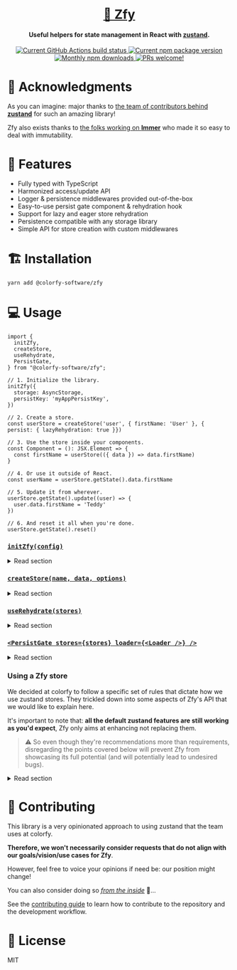 <h1 align="center">
  <a href="https://github.com/colorfy-software/zfy" target="_blank" rel="noopener noreferrer">
    🧸 Zfy
  </a>
</h1>

<h4 align="center">
  <strong>Useful helpers for state management in React with <a href="https://github.com/pmndrs/zustand" target="_blank" rel="noopener noreferrer">zustand</a>.</strong>
</h4>

<p align="center">
  <a href="https://github.com/colorfy-software/zfy/actions" target="_blank" rel="noopener noreferrer">
    <img src="https://github.com/colorfy-software/zfy/workflows/Test%20Suite/badge.svg?branch=main" alt="Current GitHub Actions build status" />
  </a>
  <a href="https://www.npmjs.org/package/@colorfy-software/zfy" target="_blank" rel="noopener noreferrer">
    <img src="https://badge.fury.io/js/%40colorfy-software%2Fzfy.svg" alt="Current npm package version" />
  </a>
  <a href="https://www.npmjs.org/package/@colorfy-software/zfy" target="_blank" rel="noopener noreferrer">
    <img src="https://img.shields.io/npm/dm/@colorfy-software/zfy.svg?maxAge=2592000" alt="Monthly npm downloads" />
  </a>
  <a href="https://colorfy-software.gitbook.io/@colorfy-software/zfy/contributing" target="_blank" rel="noopener noreferrer">
    <img src="https://img.shields.io/badge/PRs-welcome-brightgreen.svg" alt="PRs welcome!" />
  </a>
</p>

# 💫 Acknowledgments

As you can imagine: major thanks to [the team of contributors behind **zustand**](https://github.com/pmndrs/zustand/graphs/contributors) for such an amazing library!

Zfy also exists thanks to [the folks working on **Immer**](https://github.com/immerjs/immer/graphs/contributors) who
made it so easy to deal with immutability.

# 🌺 Features

* Fully typed with TypeScript
* Harmonized access/update API 
* Logger & persistence middlewares provided out-of-the-box
* Easy-to-use persist gate component & rehydration hook
* Support for lazy and eager store rehydration
* Persistence compatible with any storage library
* Simple API for store creation with custom middlewares

# 🏗️ Installation

```sh
yarn add @colorfy-software/zfy
```

# 💻 Usage

```tsx
import {
  initZfy,
  createStore,
  useRehydrate,
  PersistGate,
} from "@colorfy-software/zfy";

// 1. Initialize the library.
initZfy({
  storage: AsyncStorage,
  persistKey: 'myAppPersistKey',
})

// 2. Create a store.
const userStore = createStore('user', { firstName: 'User' }, { persist: { lazyRehydration: true }})

// 3. Use the store inside your components.
const Component = (): JSX.Element => {
  const firstName = userStore(({ data }) => data.firstName)
}

// 4. Or use it outside of React.
const userName = userStore.getState().data.firstName

// 5. Update it from wherever.
userStore.getState().update((user) => {
  user.data.firstName = 'Teddy'
})

// 6. And reset it all when you're done.
userStore.getState().reset()
```


### [`initZfy(config)`](https://github.com/colorfy-software/zfy/blob/main/src/core/init-zfy.ts)

<details>
  <summary>Read section</summary>

  `initZfy()` is the function that configures the library. You should call it as early as possible in your code, in your
  root `index.ts/js` file for example.

  **Example:**

  ```tsx
  // index.ts
  import { initZfy, ZfyConfigType } from '@colorfy-software/zfy'
  import AsyncStorage from '@react-native-async-storage/async-storage'

  const config: ZfyConfigType = {
    enableLogging: true,
    storage: AsyncStorage,
    persistKey: 'myAppName',
  }

  initZfy(config)
  
  // ...
  ```

  Check [ZfyConfigType](https://github.com/colorfy-software/zfy/blob/main/src/core/init-zfy.ts) to see all the
  supported configuration options.

  **Notes:**
  
  `storage` only needs your persistent storage solution to provide `getItem()` & `setItem()` functions, wether they are Promises or not. If it doesn't, you can simply implement it yourself. Eg: 

  ```tsx
  storage: {
    setItem: (key, data) => realm.write(/* whatever you want to do here */)
  }
  ```


</details>

### [`createStore(name, data, options)`](https://github.com/colorfy-software/zfy/blob/main/src/core/create-store.ts)

<details>
  <summary>Read section</summary>

  `createStore()`, you guessed it, is the function that creates a zustand store. It only expects the store **name** & its
  default **data** but you can also provide some **options**. 
  
  That's where you can enable the middlewares Zfy provides out-of-the-box, like [`persist`](https://github.com/colorfy-software/zfy/blob/main/src/internals/persist-middleware.ts) or [`logger`](https://github.com/colorfy-software/zfy/blob/main/src/internals/logger-middleware.ts), or provide your own via the **customMiddlewares** option.
  
  ⚠️ _Zfy puts a special twist on how the resulting stores can be used, which is explained in the [Using a Zfy store](#using-a-zfy-store) section._
  

  **Example:**

  ```tsx
  // src/stores/user-store.ts
  import { createStore } from '@colorfy-software/zfy'

  import type { UserType, StoresDataType } from '../types'

  export const initialState: UserType = {
    id: '',
    likes: 0,
  }

  export default createStore<StoresDataType, 'user'>('user', initialState, {
    log: true,
    persist: { lazyRehydration: true },
  })
  ```

  Check [CreateStoreOptionsType](https://github.com/colorfy-software/zfy/blob/main/src/types.ts) to see all the
  supported options.

</details>

### [`useRehydrate(stores)`](https://github.com/colorfy-software/zfy/blob/main/src/core/use-rehydrate.ts)

<details>
  <summary>Read section</summary>

  `useRehydrate()` is a React hook that rehydrates all the persisted stores you provide to it and returns `true` once
  that's done.

  **Example:**

  ```tsx
  // src/App.tsx
  import { useEffect } from 'react'
  import { useRehydrate } from '@colorfy-software/zfy'
  import SplashScreen from 'my-splash-screen-library'

  import Navigation from './navigation'

  import user from './stores/user-store.ts'
  import settings from './stores/settings-store.ts'

  
  export default (): JSX.Element => {
    const isRehydrated = useRehydrate({ user, settings })

    useEffect(() => {
      if (isRehydrated) SplashScreen.hide()
    }, [isRehydrated])

    return <Navigation />
  }
  ```

  **Notes:**
  
  * Each key of the `stores` object you passed to `useRehydrate()` has to match the `name` argument you provided to `createStore()` when creating its store. Without this, rehydration will not happen as `useRehydrate()` won't be able to tell which store you're providing.

  * It's also very important here that: **you do not try to export all the stores from single file before importing them to use in another!**
  
  Let's assume we have: 

  ```ts
  // src/stores/index.ts

  import user from './user-store.ts'
  import settings from './settings-store.ts'

  export default { user, settings }
  ```
  
  if we were to write the following for instance:

  ```tsx
  // src/App.tsx
  import { useRehydrate } from '@colorfy-software/zfy'

  import stores from './stores'
  
  export default (): JSX.Element => {
    const isRehydrated = useRehydrate(stores)

    // ...
  }
  ```

  We could end up in situations were, by the time `useRehydrate()` is trying to access the `user` store for instance, it
  could still be `undefined` as: [the store wouldn't have been created yet](https://github.com/pmndrs/zustand/issues/116). 

  That's why we highly recommend that you directly import stores from the file were you created them, before providing
  them to `useRehydrate()`.
</details>

### [`<PersistGate stores={stores} loader={<Loader />} />`](https://github.com/colorfy-software/zfy/blob/main/src/core/PersistGate.tsx)

<details>
  <summary>Read section</summary>

  `<PersistGate />` is the component equivalent of `useRehydrate()` (that it still uses under the hood). You can use it to display a loader in your app while your stores are being rehydrated.
  
  **Example:**

  ```tsx
  // src/App.tsx
  import { useEffect } from 'react'
  import { PersistGate } from '@colorfy-software/zfy'

  import Loader from './Loader'
  import Navigation from './navigation'

  import user from './stores/user-store.ts'
  import settings from './stores/settings-store.ts'

  
  export default (): JSX.Element => (
    <PersistGate stores={{ user, settings }} loader={<Loader/>}>
      <Navigation />
    </PersistGate>
  )
  ```

  **Notes:**

  ⚠️ The same warning notes as with `useRehydrate()` apply here too.
</details>

### Using a Zfy store

We decided at colorfy to follow a specific set of rules that dictate how we use zustand stores. They trickled down into
some aspects of Zfy's API that we would like to explain here.

It's important to note that: **all the default zustand features are still working as you'd expect**, Zfy only aims at
enhancing not replacing them.

> ⚠️ So even though they're recommendations more than requirements, disregarding
the points covered below will prevent Zfy from showcasing its full potential (and will potentially lead to undesired bugs).


<details>
  <summary>Read section</summary>

  #### _How to access data?_

  As you may have realised by looking into
  [`createStore()`](https://github.com/colorfy-software/zfy/blob/main/src/core/create-store.ts): the data you want to use
  and display in your app
  is explicitly put inside `getState().data` and only there.

  So no matter which type of data you want to put inside a
  store: it  will always be available from `getState().data`, not the top level `getState()`.

  This might sound quite restrictive or overdoing it at first but, such approach helped us tremendously by simplifying and harmonizing how stores are created and used throughout the entire codebase. It also allowed us to implement rehydration in
  a more flexible and scalable way.

  That's why:

  > **Any
  store created with Zfy always exposes the same 4 elements from the `getState()` object**: **`data`**, **`rehydrate()`**,
  **`update()`** & **`reset()`**.

  *If you're using persistence with lazy rehydration explicitly, `isRehydrated` is added as the 5th one but is mainly
  used by Zfy rehydration tools.*

  By  this logic, accessing your data will always look the
  same. Eg:

  ```tsx
  // src/MyRootComponent.tsx
  import shallow from 'zustand/shallow'

  import userStore from './stores/user-store'
  import settingsStore from './stores/settings-store'

  const MyRootComponent = (): JSX.Element => {
    const appLanguage = settingsStore(({ data }) => data.language)
    const [firstName, lastName] = userStore(({ data }) => [data.firstName, data.lastName], shallow)

    // ...
  }
  ```

  If you're outside of React, you can still switch to the vanilla API. Eg:

  ```ts
  import messagesStore from './stores/messages-store'

  const amountOfUnreadMessages = messagesStore.getState().data.unread.length
  ```

  Now that we've covered how to access data with Zfy, you may ask:

  #### _How to update data?_

  As we briefly saw earlier, Zfy exposes 3 methods for updating a store, `rehydrate()`, `update()` & `reset()`, with
  each having a specific use case you could guess by their name:

  * **`rehydrate()`** is the method you will probably use the least as it's primarily meant for Zfy itself. If you
  enable persistence when creating a store: that's the
  method the library will call to properly rehydrate it when you're using `useRehydrate()` or `<PersistGate />`.
  But for it to work as expected, as explained in the next subsection, Zfy expects you to update your data solely via `update()`, not `setState()`! 

  * **`update()`** is the method you'll be using the most as that's how `data` is being changed. And thanks to our use
    of Immer, you won't have to think about actions, reducers, immutability or anything else. Just update your data,
    [even with mutable update patterns](https://immerjs.github.io/immer/update-patterns/), Immer will take care of the
    rest. Eg:

    Using from outside React:

    ```js
    // src/core.js
    import Auth from 'my-auth-provider'

    import Api from '../api'
    import userStore from '../stores/user-store'
    import messagesStore from '../stores/messages-store'

    const updateUser = userStore.getState().update
    const updateMessages = messagesStore.getState().update

    export default {
      user: { 
        login: async (email, password) => new Promise((resolve, reject) => {
          try { 
            const userData = await Auth.login(email, password)

            updateUser((user) => {
              user.data = userData
            })

            resolve(userData)
          } catch (error) {
            reject(error)
          }
        })
      },

      messages: {
        fetchInbox: async () => new Promise((resolve, reject) => {
          try {
            if (!(await Auth.isLoggedIn())) return resolve(messagesStore.getState().data.inbox)

            const inboxMessages = await Api.fetchInbox()

            updateMessages((messages) => {
              messages.data.inbox = inboxMessages
            })

            resolve(inboxMessages)
          } catch (error) {
            reject(error)
          }
        }),

        markAsRead: async (messageId) => new Promise((resolve, reject) => {
          try { 
            if (!(await Auth.isLoggedIn())) return resolve(false)

            await Api.markMessageAsRead(messageId)

            updateMessages((messages) => {
              const index = messages.data.inbox.findIndex(item => item.id === messageId)

              if (index !== -1) {
                messages.data.read.unshift({ ...messages.data.inbox[index], readAt: date.now() })
                messages.data.inbox.splice(index, 1)
              }
            })

            resolve(true)
          } catch (error) {
            reject(error)
          }
        })
      }
    }
    ```

    Using from within React works the same:

    ```tsx
    // src/screens/Login.tsx
    import core from '../core'
    import navigation from '../navigation'
    import appInfoStore from '../stores/app-info-store'

    const updateAppInfo = appInfoStore.getState().update

    const Login = (): JSX.Element => {
     const onPressLogin = async (email, password) => {
      try {
        // ...
        await core.user.login(email, password)

        updateAppInfo((appInfo) => {
          appInfo.data.lastLoginAt = Date.now()
        })

        await core.messages.fetchInbox()

        navigation.to('Home')
      } catch (error) {
        // handle error
      } finally {
        // ...
      }
     }

     // ...
    }

    export default Login
    ```

    Note that if you've enabled the provided persistence middleware on a store, **`update()` will automatically take care of
    saving `data` in a way that will allow `rehydrate()` to work without you having to do anything**. That's why:
  > ⚠️ For rehydration to work as expected, you should never use `setState()` but only `getState().update()`.

  * **`reset()`** finally, is your go-to method when you simply want to reset your store to its initial default data,
    useful for when your users are logging out for instance:

    ```js
    // src/core.js
    import Auth from 'my-auth-provider'

    import userStore from '../stores/user-store'

    const resetUser = userStore.getState().reset

    export default {
      user: { 
        logout: async (email, password) => new Promise((resolve, reject) => {
          try { 
            await Auth.logout()
            resetUser()
            resolve(true)
          } catch (error) {
            reject(error)
          }
        })
      },
    }
    ```

    ```tsx
    // src/screens/Profile.tsx
    import core from '../core'
    import navigation from '../navigation'

    const Profile = (): JSX.Element => {
     const onPressLogout = async () => {
      try {
        // ...
        await core.user.logout()
        navigation.reset('Login')
      } catch (error) {
        // handle error
      } finally {
        // ...
      }
     }

     // ...
    }

    export default Profile
    ```
</details>

# 🤝 Contributing

This library is a very opinionated approach to using zustand that the team uses at colorfy.

**Therefore, we won't necessarily consider requests that do not align with our goals/vision/use cases for Zfy**.

However, feel free to voice your opinions if need be: our position might change!

You can also consider doing so [_from the inside_](https://colorfy.me/jobs/) 👀…

See the [contributing guide](CONTRIBUTING.md) to learn how to contribute to the repository and the development workflow.

# 📰 License

MIT
